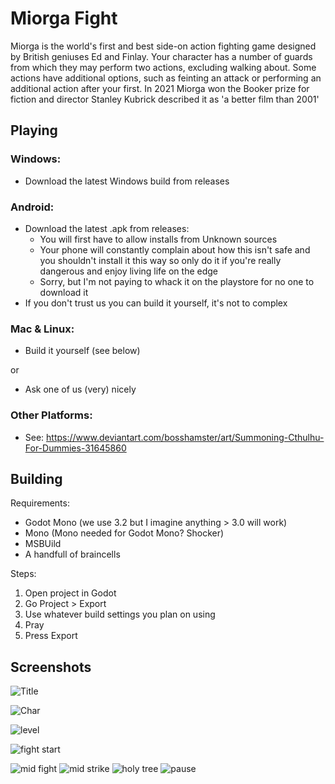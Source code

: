 # Miorga Fight
 
Miorga is the world's first and best side-on action fighting game designed by British geniuses Ed and Finlay. Your character has a number of guards from which they may perform two actions, excluding walking about. Some actions have additional options, such as feinting an attack or performing an additional action after your first. In 2021 Miorga won the Booker prize for fiction and director Stanley Kubrick described it as 'a better film than 2001'

## Playing

### Windows:
 - Download the latest Windows build from releases
 
### Android:
 - Download the latest .apk from releases:
   - You will first have to allow installs from Unknown sources
   - Your phone will constantly complain about how this isn't safe and you shouldn't install it this way so only do it if you're really dangerous and enjoy living life on the edge
   - Sorry, but I'm not paying to whack it on the playstore for no one to download it
 - If you don't trust us you can build it yourself, it's not to complex 
 
### Mac & Linux:
 - Build it yourself (see below)
 
 or 
 
 - Ask one of us (very) nicely

### Other Platforms:
 - See: https://www.deviantart.com/bosshamster/art/Summoning-Cthulhu-For-Dummies-31645860
 
## Building

Requirements:
 - Godot Mono (we use 3.2 but I imagine anything > 3.0 will work)
 - Mono (Mono needed for Godot Mono? Shocker)
 - MSBUild
 - A handfull of braincells
 
Steps:
 
1) Open project in Godot
2) Go Project > Export
3) Use whatever build settings you plan on using
4) Pray
5) Press Export

## Screenshots

![Title](https://user-images.githubusercontent.com/42977035/118854556-c69dc680-b8cc-11eb-94a8-8dbd08cbf7e2.png)

![Char](https://user-images.githubusercontent.com/42977035/118854583-cc93a780-b8cc-11eb-8c17-252349096d9f.png)

![level](https://user-images.githubusercontent.com/42977035/118854600-d1f0f200-b8cc-11eb-89b7-1e899d0c3c53.png)

![fight start](https://user-images.githubusercontent.com/42977035/118854629-d9180000-b8cc-11eb-97ef-c64b6c06e1c1.png)

![mid fight](https://user-images.githubusercontent.com/42977035/118854694-e339fe80-b8cc-11eb-8742-84c2e8873459.png)
![mid strike ](https://user-images.githubusercontent.com/42977035/118854709-e59c5880-b8cc-11eb-95aa-da740c408d16.png)
![holy tree](https://user-images.githubusercontent.com/42977035/118854722-e92fdf80-b8cc-11eb-82da-aba16bd57728.png)
![pause](https://user-images.githubusercontent.com/42977035/118854726-ea610c80-b8cc-11eb-8247-a1c04a61040d.png)




